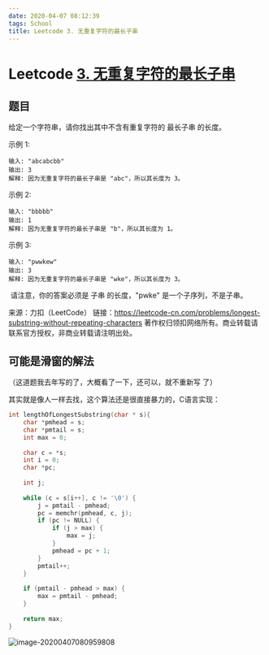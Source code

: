 ```yaml
---
date: 2020-04-07 08:12:39
tags: School
title: Leetcode 3. 无重复字符的最长子串
---
```


# Leetcode [3. 无重复字符的最长子串](https://leetcode-cn.com/problems/longest-substring-without-repeating-characters/)

## 题目

给定一个字符串，请你找出其中不含有重复字符的 最长子串 的长度。

示例 1:

```
输入: "abcabcbb"
输出: 3 
解释: 因为无重复字符的最长子串是 "abc"，所以其长度为 3。
```


示例 2:

```
输入: "bbbbb"
输出: 1
解释: 因为无重复字符的最长子串是 "b"，所以其长度为 1。
```


示例 3:

```
输入: "pwwkew"
输出: 3
解释: 因为无重复字符的最长子串是 "wke"，所以其长度为 3。
```


​     请注意，你的答案必须是 子串 的长度，"pwke" 是一个子序列，不是子串。

来源：力扣（LeetCode）
链接：https://leetcode-cn.com/problems/longest-substring-without-repeating-characters
著作权归领扣网络所有。商业转载请联系官方授权，非商业转载请注明出处。

## 可能是滑窗的解法

（这道题我去年写的了，大概看了一下，还可以，就不重新写 了）

其实就是像人一样去找，这个算法还是很直接暴力的，C语言实现：

```c
int lengthOfLongestSubstring(char * s){
    char *pmhead = s;
    char *pmtail = s;
    int max = 0;
    
    char c = *s;
    int i = 0;
    char *pc;
    
    int j;
    
    while (c = s[i++], c != '\0') {
        j = pmtail - pmhead;
        pc = memchr(pmhead, c, j);
        if (pc != NULL) {
            if (j > max) {
                max = j;
            }
            pmhead = pc + 1;
        }
        pmtail++;
    }
    
    if (pmtail - pmhead > max) {
        max = pmtail - pmhead;
    }
    
    return max;
}

```

![image-20200407080959808](https://tva1.sinaimg.cn/large/00831rSTgy1gdkvuf8tzaj31l10u0dkk.jpg)

